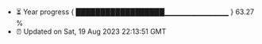 - ⏳ Year progress { ██████████████████▁▁▁▁▁▁▁▁▁▁▁▁ } 63.27 %
- ⏰ Updated on Sat, 19 Aug 2023 22:13:51 GMT

